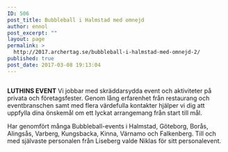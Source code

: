 ```yaml
---
ID: 506
post_title: Bubbleball i Halmstad med omnejd
author: ennol
post_excerpt: ""
layout: page
permalink: >
  http://2017.archertag.se/bubbleball-i-halmstad-med-omnejd-2/
published: true
post_date: 2017-03-08 19:13:04
---
```

<div id="block_container_87807922" class="block_container presentation_image_block">
<div id="block_87807922">
<div class="h24_normal_text">
<div class="h24_image_block_align h24_image_block_align_left  h24_image_block_radius_medium  "><img id="block_img_87807922" class="presentation_image_block_image" title="" src="http://dst15js82dk7j.cloudfront.net/183390/49064248-EZf0S.jpg" alt="" /></div>
</div>
</div>
</div>
<div id="block_container_87807919" class="block_container standard_text_block text_block">
<div id="block_87807919">
<div id="block_87807919_text_content" class="text_content">

<strong>LUTHINS EVENT</strong>
Vi jobbar med skräddarsydda event och aktiviteter på privata och företagsfester. Genom lång erfarenhet från restaurang och eventbranschen samt med flera värdefulla kontakter hjälper vi dig att uppfylla dina önskemål om ett lyckat arrangemang från start till mål.

Har genomfört många Bubbleball-events i Halmstad, Göteborg, Borås, Alingsås, Varberg, Kungsbacka, Kinna, Värnamo och Falkenberg.
Till och med självaste personalen från Liseberg valde Niklas för sitt personalevent.

</div>
</div>
</div>